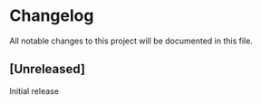# Changelog
All notable changes to this project will be documented in this file.

## [Unreleased]
Initial release
